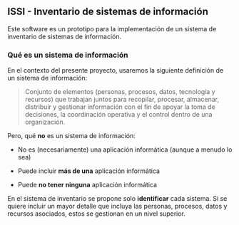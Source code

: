## ISSI - Inventario de sistemas de información

Este software es un prototipo para la implementación de un sistema de
inventario de sistemas de información.

### Qué es un sistema de información

En el contexto del presente proyecto, usaremos la siguiente definición
de un sistema de información:


> Conjunto de elementos (personas, procesos, datos, tecnología
> y recursos) que trabajan juntos para recopilar, procesar, almacenar,
> distribuir y gestionar información con el fin de apoyar la toma de decisiones,
> la coordinación operativa y el control dentro de una organización. 

Pero, qué **no** es un sistema de información:

- No es (necesariamente) una aplicación informática (aunque a menudo lo sea)

- Puede incluir **más de una** aplicación informática

- Puede **no tener ninguna** aplicación informática


En el sistema de inventario se propone solo **identificar**
cada sistema. Si se quiere incluir un mayor detalle que incluya
las personas, procesos, datos y recursos asociados, estos se gestionan
en un nivel superior.





